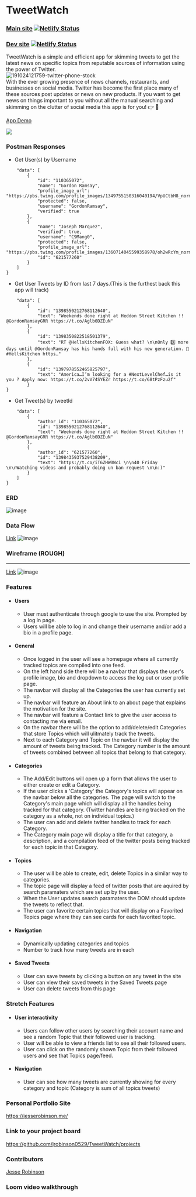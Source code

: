 
# TweetWatch
### [Main site](https://tweetwatch.netlify.app)  [![Netlify Status](https://api.netlify.com/api/v1/badges/d458224e-0949-41e2-9d48-203e22df6a1b/deploy-status)](https://app.netlify.com/sites/tweetwatch/deploys)
### [Dev site](https://tweetwatch-development.netlify.app) [![Netlify Status](https://api.netlify.com/api/v1/badges/fe069e59-f188-482b-bb5a-2db7146addb3/deploy-status)](https://app.netlify.com/sites/tweetwatch-development/deploys)



  TweetWatch is a simple and efficient app for skimming tweets to get the latest news on specific topics from reputable sources of information using the power of Twitter.
  <br>
  ![191024121759-twitter-phone-stock](https://user-images.githubusercontent.com/45837967/119564586-8fb52e00-bd6e-11eb-9c67-516f3d71e04e.jpg)
  <br>
  With the ever growing presence of news channels, restaurants, and businesses on social media. Twitter has become the first place many of these sources post updates or news on new products. If you want to get news on things important to you without all the manual searching and skimming on the clutter of social media this app is for you! :point_right: :brain:

  <a href="https://www.loom.com/share/b0e08e04e3d94cb38697269da4e5ca9d">
    <p>App Demo</p>
    <img style="max-width:300px;" src="https://cdn.loom.com/sessions/thumbnails/b0e08e04e3d94cb38697269da4e5ca9d-with-play.gif">
  </a>

### Postman Responses
- Get User(s) by Username

```{
    "data": [
        {
            "id": "110365072",
            "name": "Gordon Ramsay",
            "profile_image_url": "https://pbs.twimg.com/profile_images/1349755150316040194/VpUCtbH8_normal.jpg",
            "protected": false,
            "username": "GordonRamsay",
            "verified": true
        },
        {
            "name": "Joseph Marquez",
            "verified": true,
            "username": "C9Mang0",
            "protected": false,
            "profile_image_url": "https://pbs.twimg.com/profile_images/1360714045599358978/oh2wRcYm_normal.jpg",
            "id": "621577260"
        }
    ]
}
```
- Get User Tweets by ID from last 7 days.(This is the furthest back this app will track)

``` {
    "data": [
        {
            "id": "1398550212768112640",
            "text": "Weekends done right at Heddon Street Kitchen !! @GordonRamsayGRR https://t.co/Aglb0DZEuN"
        },
        {
            "id": "1398350822518501379",
            "text": "RT @HellsKitchenFOX: Guess what? \n\nOnly 3️⃣ more days until @GordonRamsay has his hands full with his new generation. 👀 #HellsKitchen https…"
        },
        {
            "id": "1397978552465825797",
            "text": "America…I’m looking for a #NextLevelChef…is it you ? Apply now: https://t.co/2vV74SYEZr https://t.co/68tPzFzu2f"
        }
}
```
- Get Tweet(s) by tweetId

```{
    "data": [
        {
            "author_id": "110365072",
            "id": "1398550212768112640",
            "text": "Weekends done right at Heddon Street Kitchen !! @GordonRamsayGRR https://t.co/Aglb0DZEuN"
        },
        {
            "author_id": "621577260",
            "id": "1398435937529438209",
            "text": "https://t.co/iT6ZHW0Wci \n\n40 Friday \n\nWatching videos and probably doing un ban request \n\n:)"
        }
    ]
}
```
### ERD
![image](https://user-images.githubusercontent.com/45837967/119585208-d5362300-bd8f-11eb-861a-61eea4d9c15b.png)
### Data Flow
[Link](https://lucid.app/lucidchart/invitations/accept/inv_1bac38d2-9933-4064-b279-30a972258288)
![image](https://user-images.githubusercontent.com/45837967/120404917-09b85a80-c30d-11eb-9927-f18f4192170f.png)
### Wireframe (ROUGH)
____
[Link](https://www.figma.com/file/G3wnLzt2Xl6thcIaN8j2T7/TweetWatch?node-id=135%3A768)
![image](https://user-images.githubusercontent.com/45837967/120404807-c827af80-c30c-11eb-8ebc-90f4b7dc8c6e.png)

### Features
- #### Users
  - User must authenticate through google to use the site. Prompted by a log in page.
  - Users will be able to log in and change their username and/or add a bio in a profile page.
- #### General
  - Once logged in the user will see a homepage where all currently tracked topics are compiled into one feed.
  - On the left hand side there will be a navbar that displays the user's profile image, bio and dropdown to access the log out or user profile page.
  - The navbar will display all the Categories the user has currently set up.
  - The navbar will feature an About link to an about page that explains the motivation for the site.
  - The navbar will feature a Contact link to give the user access to contacting me via email.
  - On the navbar there will be the option to add/delete/edit Categories that store Topics which will ulitmately track the tweets.
  - Next to each Category and Topic on the navbar it will display the amount of tweets being tracked. The Category number is the amount of tweets combined between all topics that belong to that category.
  
- #### Categories
  - The Add/Edit buttons will open up a form that allows the user to either create or edit a Category.
  - If the user clicks a 'Category' the Category's topics will appear on the navbar below all the categories. The page will switch to the Category's main page which will display all the handles being tracked for that category. (Twitter handles are being tracked on the category as a whole, not on individual topics.)
  - The user can add and delete twitter handles to track for each Category.
  - The Category main page will display a title for that category, a description, and a compilation feed of the twitter posts being tracked for each topic in that Category.
- #### Topics
  - The user will be able to create, edit, delete Topics in a similar way to categories.
  - The topic page will display a feed of twitter posts that are aquired by search paramaters which are set up by the user.
  - When the User updates search paramaters the DOM should update the tweets to reflect that.
  - The user can favorite certain topics that will display on a Favorited Topics page where they can see cards for each favorited topic.
- #### Navigation
  - Dynamically updating categories and topics
  - Number to track how many tweets are in each
- #### Saved Tweets
    - User can save tweets by clicking a button on any tweet in the site
    - User can view their saved tweets in the Saved Tweets page
    - User can delete tweets from this page
### Stretch Features
- #### User interactivity
    - Users can follow other users by searching their account name and see a random Topic that their followed user is tracking.
    - User will be able to view a friends list to see all their followed users.
    - User can click on the randomly shown Topic from their followed users and see that Topics page/feed.
- #### Navigation
    - User can see how many tweets are currently showing for every category and topic (Category is sum of all topics tweets)
### Personal Portfolio Site
https://jesserobinson.me/
### Link to your project board
https://github.com/jrobinson0529/TweetWatch/projects
### Contributors
[Jesse Robinson](https://github.com/jrobinson0529)
### Loom video walkthrough
